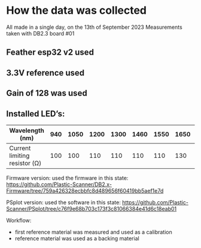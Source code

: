 
# How the data was collected
All made in a single day, on the 13th of September 2023
Measurements taken with DB2.3 board #01

## Feather esp32 v2 used
## 3.3V reference used
## Gain of 128 was used

## Installed LED’s: 
|Wavelength (nm) |940 |1050 |1200 |1300 |1460 |1550 |1650 |1720 |
|---|---|---|---|---|---|---|---|---|
|Current limiting resistor (Ω) |100 |100 |110 |110 |110 |110 |130 |130 |

Firmware version: used the firmware in this state: https://github.com/Plastic-Scanner/DB2.x-Firmware/tree/759a426328ecbbfc8d489656f60419bb5aef1e7d

PSplot version: used the software in this state:
https://github.com/Plastic-Scanner/PSplot/tree/c76f9e68b703c173f3c81066384e41d6c18eab01


Workflow:
- first reference material was measured and used as a calibration
- reference material was used as a backing material
